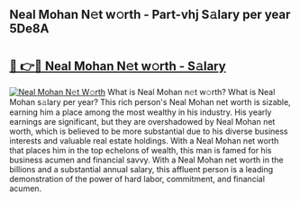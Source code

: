 ## Neal Mohan N𝚎t w𝚘rth - Part-vhj S𝚊lary per year 5De8A

# <h2><a href="http://gc0hg9.nevu.top/?p=Neal+Mohan">🔗 👉🔴 Neal Mohan N𝚎t w𝚘rth - S𝚊lary</a></h2>

[![Neal Mohan N𝚎t W𝚘rth](https://i.imgur.com/Oavwk0R.jpeg)](http://gc0hg9.nevu.top/?p=Neal+Mohan)
What is Neal Mohan n𝚎t w𝚘rth? What is Neal Mohan s𝚊lary per year?
This rich person's Neal Mohan net worth is sizable, earning him a place among the most wealthy in his industry. His yearly earnings are significant, but they are overshadowed by Neal Mohan net worth, which is believed to be more substantial due to his diverse business interests and valuable real estate holdings. With a Neal Mohan net worth that places him in the top echelons of wealth, this man is famed for his business acumen and financial savvy. With a Neal Mohan net worth in the billions and a substantial annual salary, this affluent person is a leading demonstration of the power of hard labor, commitment, and financial acumen.
